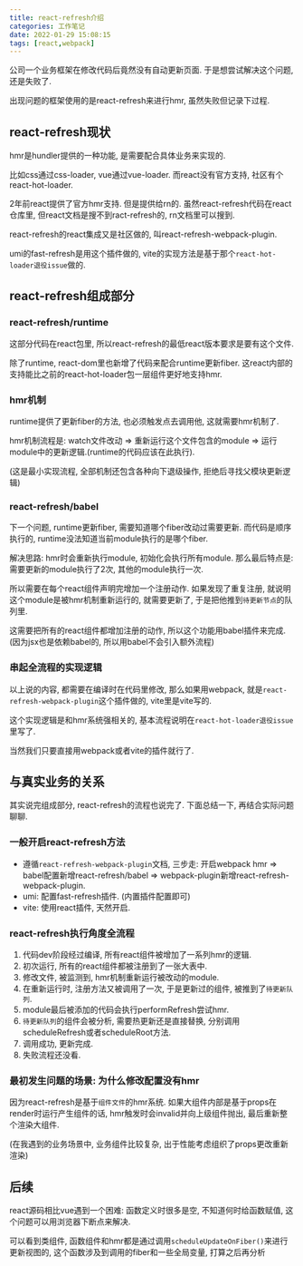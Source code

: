```yaml
---
title: react-refresh介绍
categories: 工作笔记
date: 2022-01-29 15:08:15
tags: [react,webpack]
---
```

公司一个业务框架在修改代码后竟然没有自动更新页面. 于是想尝试解决这个问题, 还是失败了.

出现问题的框架使用的是react-refresh来进行hmr, 虽然失败但记录下过程.

<!--more-->

## react-refresh现状

hmr是hundler提供的一种功能, 是需要配合具体业务来实现的.

比如css通过css-loader, vue通过vue-loader. 而react没有官方支持, 社区有个react-hot-loader.

2年前react提供了官方hmr支持. 但是提供给rn的. 虽然react-refresh代码在react仓库里, 但react文档是搜不到ract-refresh的, rn文档里可以搜到.

react-refresh的react集成又是社区做的, 叫react-refresh-webpack-plugin.

umi的fast-refresh是用这个插件做的, vite的实现方法是基于那个`react-hot-loader退役issue`做的.

## react-refresh组成部分

### react-refresh/runtime

这部分代码在react包里, 所以react-refresh的最低react版本要求是要有这个文件.

除了runtime, react-dom里也新增了代码来配合runtime更新fiber. 这react内部的支持能比之前的react-hot-loader包一层组件更好地支持hmr.

### hmr机制

runtime提供了更新fiber的方法, 也必须触发点去调用他, 这就需要hmr机制了.

hmr机制流程是: watch文件改动 => 重新运行这个文件包含的module => 运行module中的更新逻辑.(runtime的代码应该在此执行).

 (这是最小实现流程, 全部机制还包含各种向下退级操作, 拒绝后寻找父模块更新逻辑)

### react-refresh/babel

下一个问题, runtime更新fiber, 需要知道哪个fiber改动过需要更新. 而代码是顺序执行的, runtime没法知道当前module执行的是哪个fiber.

解决思路: hmr时会重新执行module, 初始化会执行所有module. 那么最后特点是: 需要更新的module执行了2次, 其他的module执行一次.

所以需要在每个react组件声明完增加一个注册动作. 如果发现了重复注册, 就说明这个module是被hmr机制重新运行的, 就需要更新了, 于是把他推到`待更新节点`的队列里.

这需要把所有的react组件都增加注册的动作, 所以这个功能用babel插件来完成. (因为jsx也是依赖babel的, 所以用babel不会引入额外流程)

### 串起全流程的实现逻辑

以上说的内容, 都需要在编译时在代码里修改, 那么如果用webpack, 就是`react-refresh-webpack-plugin`这个插件做的, vite里是vite写的. 

这个实现逻辑是和hmr系统强相关的, 基本流程说明在`react-hot-loader退役issue`里写了.

当然我们只要直接用webpack或者vite的插件就行了.

## 与真实业务的关系

其实说完组成部分, react-refresh的流程也说完了. 下面总结一下, 再结合实际问题聊聊.

### 一般开启react-refresh方法

+ 遵循`react-refresh-webpack-plugin`文档, 三步走: 开启webpack hmr => babel配置新增react-refresh/babel => webpack-plugin新增react-refresh-webpack-plugin.
+ umi: 配置fast-refresh插件. (内置插件配置即可)
+ vite: 使用react插件, 天然开启.

### react-refresh执行角度全流程

1. 代码dev阶段经过编译, 所有react组件被增加了一系列hmr的逻辑.
2. 初次运行, 所有的react组件都被注册到了一张大表中.
3. 修改文件, 被监测到, hmr机制重新运行被改动的module.
4. 在重新运行时, 注册方法又被调用了一次, 于是更新过的组件, 被推到了`待更新队列`.
5. module最后被添加的代码会执行performRefresh尝试hmr.
6. `待更新队列`的组件会被分析, 需要热更新还是直接替换, 分别调用scheduleRefresh或者scheduleRoot方法.
7. 调用成功, 更新完成.
8. 失败流程还没看.

### 最初发生问题的场景: 为什么修改配置没有hmr

因为react-refresh是基于`组件文件`的hmr系统. 如果大组件内部是基于props在render时运行产生组件的话, hmr触发时会invalid并向上级组件抛出, 最后重新整个渲染大组件.

(在我遇到的业务场景中, 业务组件比较复杂, 出于性能考虑组织了props更改重新渲染)

## 后续

react源码相比vue遇到一个困难: 函数定义时很多是空, 不知道何时给函数赋值, 这个问题可以用浏览器下断点来解决.

可以看到类组件, 函数组件和hmr都是通过调用`scheduleUpdateOnFiber()`来进行更新视图的, 这个函数涉及到调用的fiber和一些全局变量, 打算之后再分析
